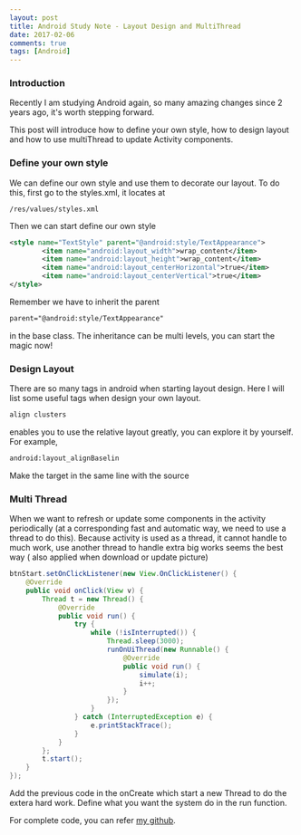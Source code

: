 ```yaml
---
layout: post
title: Android Study Note - Layout Design and MultiThread
date: 2017-02-06
comments: true
tags: [Android]
---
```


### Introduction
Recently I am studying Android again, so many amazing changes since 2
years ago, it's worth stepping forward.

This post will introduce how to define your own style, how to design
layout and how to use multiThread to update Activity components.

### Define your own style

We can define our own style and use them to decorate our layout. To do
this, first go to the styles.xml, it locates at

```path
/res/values/styles.xml
```

Then we can start define our own style

```xml
<style name="TextStyle" parent="@android:style/TextAppearance">
        <item name="android:layout_width">wrap_content</item>
        <item name="android:layout_height">wrap_content</item>
        <item name="android:layout_centerHorizontal">true</item>
        <item name="android:layout_centerVertical">true</item>
</style>
```

Remember we have to inherit the parent
```xml
parent="@android:style/TextAppearance"
```
in the base class. The inheritance can be multi levels, you can start
the magic now!

### Design Layout

There are so many tags in android when starting layout design. Here I
will list some useful tags when design your own layout.

```xml
align clusters
```
enables you to use the relative layout greatly, you can explore it by
yourself. For example,

```xml
android:layout_alignBaselin
```
Make the target in the same line with the source

### Multi Thread
When we want to refresh or update some components in the activity
periodically (at a corresponding fast and automatic way, we need to use
a thread to do this). Because activity is used as a thread, it cannot
handle to much work, use another thread to handle extra big works seems the
best way ( also applied when download or update picture)

```Java
btnStart.setOnClickListener(new View.OnClickListener() {
    @Override
    public void onClick(View v) {
        Thread t = new Thread() {
            @Override
            public void run() {
                try {
                    while (!isInterrupted()) {
                        Thread.sleep(3000);
                        runOnUiThread(new Runnable() {
                            @Override
                            public void run() {
                                simulate(i);
                                i++;
                            }
                        });
                    }
                } catch (InterruptedException e) {
                    e.printStackTrace();
                }
            }
        };
        t.start();
    }
});
```

Add the previous code in the onCreate which start a new Thread to do the extera hard work. Define what you want the system do in the run function.

For complete code, you can refer [my github][1].

[1]: https://github.com/Ray-Young/Android_Study/tree/master/Lesson2
